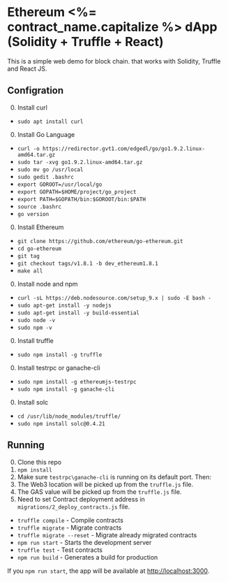 # Ethereum <%= contract_name.capitalize  %> dApp (Solidity + Truffle + React)

This is a simple web demo for block chain. that works with Solidity, Truffle and React JS.

## Configration
0. Install curl
  - `sudo apt install curl`

0. Install Go Language 
  - `curl -o https://redirector.gvt1.com/edgedl/go/go1.9.2.linux-amd64.tar.gz`
  - `sudo tar -xvg go1.9.2.linux-amd64.tar.gz`
  - `sudo mv go /usr/local`
  - `sudo gedit .bashrc`
  - `export GOROOT=/usr/local/go`
  - `export GOPATH=$HOME/project/go_project`
  - `export PATH=$GOPATH/bin:$GOROOT/bin:$PATH`
  - `source .bashrc`
  - `go version`

0. Install Ethereum
  - `git clone https://github.com/ethereum/go-ethereum.git`
  - `cd go-ethereum`
  - `git tag`
  - `git checkout tags/v1.8.1 -b dev_ethereum1.8.1`
  - `make all`

0. Install node and npm
  - `curl -sL https://deb.nodesource.com/setup_9.x | sudo -E bash -`
  - `sudo apt-get install -y nodejs`
  - `sudo apt-get install -y build-essential` 
  - `sudo node -v`
  - `sudo npm -v` 

0. Install truffle 
  - `sudo npm install -g truffle`

0. Install testrpc or ganache-cli 
  - `sudo npm install -g ethereumjs-testrpc`
  - `sudo npm install -g ganache-cli`  

0. Install solc 
  - `cd /usr/lib/node_modules/truffle/`
  - `sudo npm install solc@0.4.21`



## Running


0. Clone this repo
0. `npm install`
0. Make sure `testrpc\ganache-cli` is running on its default port. Then:
0. The Web3 location will be picked up from the `truffle.js` file.
0. The GAS value will be picked up from the `truffle.js` file.
0. Need to set Contract deployment address in  `migrations/2_deploy_contracts.js` file.
  - `truffle compile` - Compile contracts
  - `truffle migrate` - Migrate contracts
  - `truffle migrate --reset` - Migrate already migrated contracts
  - `npm run start` - Starts the development server
  - `truffle test` - Test contracts
  - `npm run build` - Generates a build for production


If you `npm run start`, the app will be available at <http://localhost:3000>.